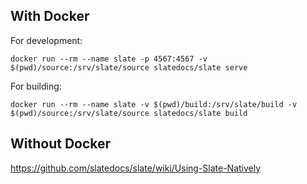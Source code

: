 ## With Docker

For development:
```
docker run --rm --name slate -p 4567:4567 -v $(pwd)/source:/srv/slate/source slatedocs/slate serve
```

For building:
```
docker run --rm --name slate -v $(pwd)/build:/srv/slate/build -v $(pwd)/source:/srv/slate/source slatedocs/slate build
```

## Without Docker

https://github.com/slatedocs/slate/wiki/Using-Slate-Natively
